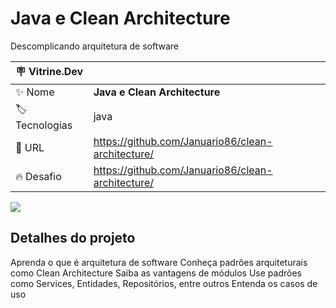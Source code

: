 # Java e Clean Architecture
Descomplicando arquitetura de software

| :placard: Vitrine.Dev |     |
| -------------  | --- |
| :sparkles: Nome        | **Java e Clean Architecture**
| :label: Tecnologias | java
| :rocket: URL         | https://github.com/Januario86/clean-architecture/
| :fire: Desafio     | https://github.com/Januario86/clean-architecture/

<!-- Inserir imagem com a #vitrinedev ao final do link -->
![](https://www.alura.com.br/assets/api/cursos/java-clean-architecture.svg#vitrinedev)


## Detalhes do projeto

Aprenda o que é arquitetura de software
Conheça padrões arquiteturais como Clean Architecture
Saiba as vantagens de módulos
Use padrões como Services, Entidades, Repositórios, entre outros
Entenda os casos de uso
